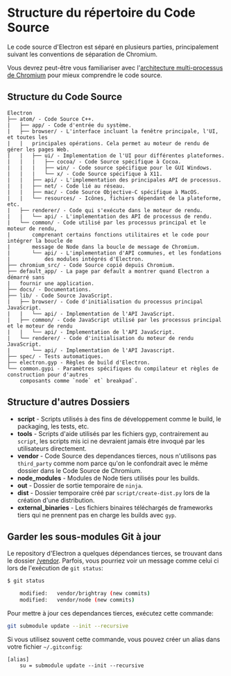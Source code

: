 # Structure du répertoire du Code Source

Le code source d'Electron est séparé en plusieurs parties, principalement suivant les conventions de séparation de Chromium.

Vous devrez peut-être vous familiariser avec l'[architecture multi-processus de Chromium](http://dev.chromium.org/developers/design-documents/multi-process-architecture) pour mieux comprendre le code source.

## Structure du Code Source

    Electron
    ├── atom/ - Code Source C++.
    |   ├── app/ - Code d'entrée du système.
    |   ├── browser/ - L'interface incluant la fenêtre principale, l'UI, et toutes les
    |   |   principales opérations. Cela permet au moteur de rendu de gérer les pages Web.
    |   |   ├── ui/ - Implementation de l'UI pour différentes plateformes.
    |   |   |   ├── cocoa/ - Code Source spécifique à Cocoa.
    |   |   |   ├── win/ - Code source spécifique pour le GUI Windows.
    |   |   |   └── x/ - Code Source spécifique à X11.
    |   |   ├── api/ - L'implementation des principales API de processus.
    |   |   ├── net/ - Code lié au réseau.
    |   |   ├── mac/ - Code Source Objective-C spécifique à MacOS.
    |   |   └── resources/ - Icônes, fichiers dépendant de la plateforme, etc.
    |   ├── renderer/ - Code qui s'exécute dans le moteur de rendu.
    |   |   └── api/ - L'implementation des API de processus de rendu.
    |   └── common/ - Code utilisé par les processus principal et le moteur de rendu,
    |       comprenant certains fonctions utilitaires et le code pour intégrer la boucle de
    |       message de Node dans la boucle de message de Chromium.
    |       └── api/ - L'implementation d'API communes, et les fondations
    |           des modules intégrés d'Electron.
    ├── chromium_src/ - Code Source copié depuis Chromium.
    ├── default_app/ - La page par default a montrer quand Electron a démarré sans
    |   fournir une application.
    ├── docs/ - Documentations.
    ├── lib/ - Code Source JavaScript.
    |   ├── browser/ - Code d'initialisation du processus principal JavaScript.
    |   |   └── api/ - Implementation de l'API JavaScript.
    |   ├── common/ - Code JavaScript utilisé par les processus principal et le moteur de rendu
    |   |   └── api/ - Implementation de l'API JavaScript.
    |   └── renderer/ - Code d'initialisation du moteur de rendu JavaScript.
    |       └── api/ - Implementation de l'API Javascript.
    ├── spec/ - Tests automatiques.
    ├── electron.gyp - Règles de build d'Electron.
    └── common.gypi - Paramètres spécifiques du compilateur et règles de construction pour d'autres
        composants comme `node` et` breakpad`.
    

## Structure d'autres Dossiers

* **script** - Scripts utilisés à des fins de développement comme le build, le packaging, les tests, etc.
* **tools** - Scripts d'aide utilisés par les fichiers gyp, contrairement au `script`, les scripts mis ici ne devraient jamais être invoqué par les utilisateurs directement.
* **vendor** - Code Source des dependances tierces, nous n'utilisons pas `third_party` comme nom parce qu'on le confondrait avec le même dossier dans le Code Source de Chromium.
* **node_modules** - Modules de Node tiers utilisés pour les builds.
* **out** - Dossier de sortie temporaire de `ninja`.
* **dist** - Dossier temporaire créé par `script/create-dist.py` lors de la création d'une distribution.
* **external_binaries** - Les fichiers binaires téléchargés de frameworks tiers qui ne prennent pas en charge les builds avec `gyp`.

## Garder les sous-modules Git à jour

Le repository d'Electron a quelques dépendances tierces, se trouvant dans le dossier [/vendor](https://github.com/electron/electron/tree/master/vendor). Parfois, vous pourriez voir un message comme celui ci lors de l'exécution de `git status`:

```sh
$ git status

    modified:   vendor/brightray (new commits)
    modified:   vendor/node (new commits)
```

Pour mettre à jour ces dependances tierces, exécutez cette commande:

```sh
git submodule update --init --recursive
```

Si vous utilisez souvent cette commande, vous pouvez créer un alias dans votre fichier `~/.gitconfig`:

    [alias]
        su = submodule update --init --recursive
